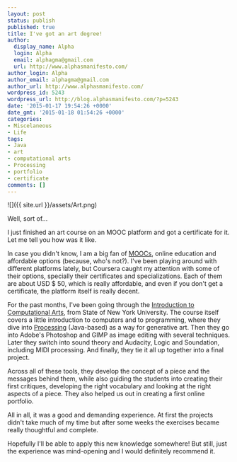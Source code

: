 ```yaml
---
layout: post
status: publish
published: true
title: I've got an art degree!
author:
  display_name: Alpha
  login: Alpha
  email: alphagma@gmail.com
  url: http://www.alphasmanifesto.com/
author_login: Alpha
author_email: alphagma@gmail.com
author_url: http://www.alphasmanifesto.com/
wordpress_id: 5243
wordpress_url: http://blog.alphasmanifesto.com/?p=5243
date: '2015-01-17 19:54:26 +0000'
date_gmt: '2015-01-18 01:54:26 +0000'
categories:
- Miscelaneous
- Life
tags:
- Java
- art
- computational arts
- Processing
- portfolio
- certificate
comments: []
---
```


![]({{ site.url }}/assets/Art.png)

Well, sort of...


I just finished an art course on an MOOC platform and got a certificate for it. Let me tell you how was it like.

<!--more-->

In case you didn't know, I am a big fan of <a href="http://en.wikipedia.org/wiki/Massive_open_online_course">MOOCs</a>, online education and affordable options (because, who's not?). I've been playing around with different platforms lately, but Coursera caught my attention with some of their options, specially their certificates and specializations. Each of them are about USD $ 50, which is really affordable, and even if you don't get a certificate, the platform itself is really decent.

For the past months, I've been going through the <a href="https://www.coursera.org/course/cdt208">Introduction to Computational Arts</a>, from State of New York University. The course itself covers a little introduction to computers and to programming, where they dive into <a href="https://processing.org/">Processing</a> (Java-based) as a way for generative art. Then they go into Adobe's Photoshop and GIMP as image editing with several techniques. Later they switch into sound theory and Audacity, Logic and Soundation, including MIDI processing. And finally, they tie it all up together into a final project.

Across all of these tools, they develop the concept of a piece and the messages behind them, while also guiding the students into creating their first critiques, developing the right vocabulary and looking at the right aspects of a piece. They also helped us out in creating a first online portfolio.

All in all, it was a good and demanding experience. At first the projects didn't take much of my time but after some weeks the exercises became really thoughtful and complete.

Hopefully I'll be able to apply this new knowledge somewhere! But still, just the experience was mind-opening and I would definitely recommend it.
